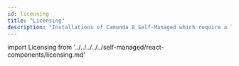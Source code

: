 ```yaml
---
id: licensing
title: "Licensing"
description: "Installations of Camunda 8 Self-Managed which require a license can provide their license key to the components as an environment variable."
---
```


import Licensing from '../../../../../self-managed/react-components/licensing.md'

<Licensing/>
